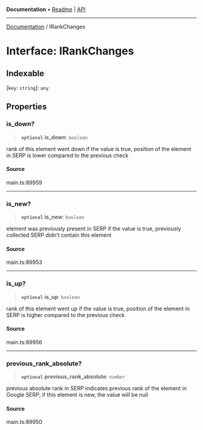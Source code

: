 **Documentation** • [Readme](../README.md) \| [API](../globals.md)

***

[Documentation](../README.md) / IRankChanges

# Interface: IRankChanges

## Indexable

 \[`key`: `string`\]: `any`

## Properties

### is\_down?

> **`optional`** **is\_down**: `boolean`

rank of this element went down
if the value is true, position of the element in SERP is lower compared to the previous check

#### Source

main.ts:89959

***

### is\_new?

> **`optional`** **is\_new**: `boolean`

element was previously present in SERP
if the value is true, previously collected SERP didn’t contain this element

#### Source

main.ts:89953

***

### is\_up?

> **`optional`** **is\_up**: `boolean`

rank of this element went up
if the value is true, position of the element in SERP is higher compared to the previous check

#### Source

main.ts:89956

***

### previous\_rank\_absolute?

> **`optional`** **previous\_rank\_absolute**: `number`

previous absolute rank in SERP
indicates previous rank of the element in Google SERP;
if this element is new, the value will be null

#### Source

main.ts:89950
